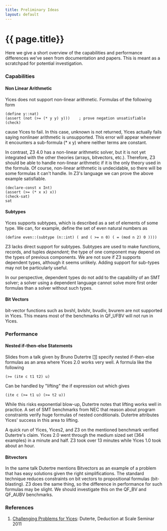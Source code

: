 ```yaml
---
title: Preliminary Ideas
layout: default
---
```


# {{ page.title}}

Here we give a short overview of the capabilities and performance differences
we've seen from documentation and papers. This is meant as a scratchpad for
potential investigation.

### Capabilities

#### Non Linear Arithmetic

Yices does not support non-linear arithmetic. Formulas of the following form

    (define y::nat)
    (assert (not (>= (* y y) y)))    ; prove negation unsatisfiable
    (check)

cause Yices to fail. In this case, unknown is not returned, Yices actually fails saying
nonlinaer arithmetic is unsupported. This error will appear whenever it encounters
a sub-formula (* x y) where neither terms are constant.

In contrast, Z3 4.0 has a non-linear arithmetic solver, but it is not yet integrated
with the other theories (arrays, bitvectors, etc.). Therefore, Z3 should be able to handle
non-linear arithmetic if it is the only theory used in the formula. Of course, non-linear arithmetic is
undecidable, so there will be some formulas it can't handle. In Z3's language we can prove the above
example satisfiable.

    (declare-const x Int)
    (assert (>= (* x x) x))
    (check-sat)
    sat

#### Subtypes

Yices supports subtypes, which is described as a set of elements of some type. We can, for example, 
define the set of even natural numbers as

    (define even::(subtype (n::int) ( and ( >= n 0) ( = (mod n 2) 0 ))))

Z3 lacks direct support for subtypes. Subtypes are used to make functions, records, and tuples 
_dependent_; the type of one component may depend on the types of previous components. We are not 
sure if Z3 supports dependent types, although it seems unlikely. Adding support for sub-types may
not be particularly useful.

In our perspective, dependent types do not add to the capability of an SMT solver; a solver using a dependent
language cannot solve more first order formulas than a solver without such types.

#### Bit Vectors

bit-vector functions such as bvshl, bvlshr, bvudiv, bvurem are not supported in Yices. This means most 
of the benchmarks in QF_UFBV will not run in Yices.

### Performance

#### Nested if-then-else Statements

Slides from a talk given by Bruno Dutertre \[[1]\] specify nested if-then-else formulas as an area
where Yices 2.0 works very well. A formula like the following

    (>= (ite c t1 t2) u)

Can be handled by "lifting" the if expression out which gives

    (ite c (>= t1 u) (>= t2 u))

While this risks exponential blow-up, Dutertre notes that lifting works well in practice. A set
of SMT benchmarks from NEC that reason about program constraints verify huge formulas of nested
conditionals. Dutertre attributes Yices' success in this area to lifting.

A quick run of Yices, Yices2, and Z3 on the mentioned benchmark verified Dutertre's claim. Yices 2.0 
went through the medium sized set (364 examples) in a minute and half. Z3 took over 13 minutes while 
Yices 1.0 took about an hour.

#### Bitvectors

In the same talk Dutertre mentions Bitvectors as an example of a problem that has easy solutions
given the right simplifications. The standard technique reduces constraints on bit vectors to 
propositional formulas (bit-blasting). Z3 does the same thing, so the difference in performance
for such formulas may be slight. We should investigate this on the QF_BV and QF_AUBV benchmarks.

### References

1. [Challenging Problems for Yices][1]: Duterte, Deduction at Scale Seminar 2011

[1]: http://www.mpi-inf.mpg.de/departments/rg1/conferences/deduction10/slides/bruno-dutertre.pdf